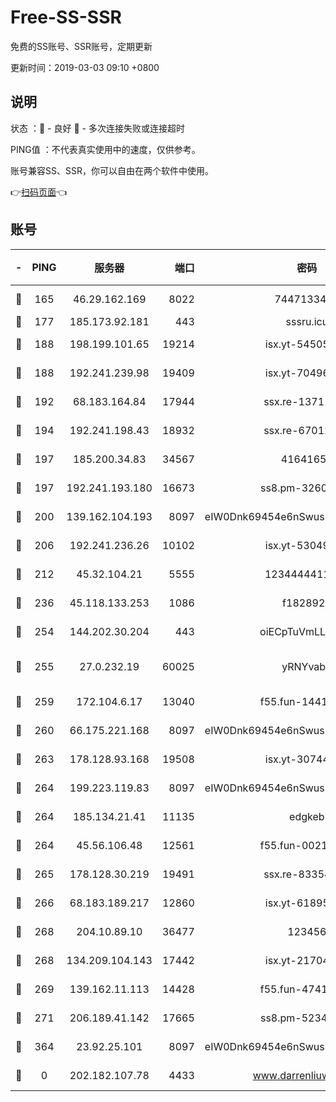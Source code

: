 # Free-SS-SSR

免费的SS账号、SSR账号，定期更新

更新时间：2019-03-03 09:10 +0800

## 说明

状态     ：🙂 - 良好 🙁 - 多次连接失败或连接超时

PING值   ：不代表真实使用中的速度，仅供参考。

账号兼容SS、SSR，你可以自由在两个软件中使用。

👉[扫码页面](https://liesauer.github.io/free-ss-ssr.github.io/)👈

## 账号

|-|PING|服务器|端口|密码|加密方式|区域|
|:----:|:----:|:-----:|-----:|:----:|:----:|:----:|
|🙂|165|46.29.162.169|8022|7447133485|aes-256-cfb|RU|
|🙂|177|185.173.92.181|443|sssru.icu|rc4-md5|RU|
|🙂|188|198.199.101.65|19214|isx.yt-54505291|aes-256-cfb|US|
|🙂|188|192.241.239.98|19409|isx.yt-70496605|aes-256-cfb|US|
|🙂|192|68.183.164.84|17944|ssx.re-13711103|aes-256-cfb|US|
|🙂|194|192.241.198.43|18932|ssx.re-67012369|aes-256-cfb|US|
|🙂|197|185.200.34.83|34567|41641651|aes-256-cfb|US|
|🙂|197|192.241.193.180|16673|ss8.pm-32602550|aes-256-cfb|US|
|🙂|200|139.162.104.193|8097|eIW0Dnk69454e6nSwuspv9DmS201tQ0D|aes-256-cfb|JP|
|🙂|206|192.241.236.26|10102|isx.yt-53049837|aes-256-cfb|US|
|🙂|212|45.32.104.21|5555|1234444411111|aes-256-cfb|SG|
|🙂|236|45.118.133.253|1086|f1828920|aes-256-cfb|SG|
|🙂|254|144.202.30.204|443|oiECpTuVmLLxk4Ts|aes-256-cfb|US|
|🙂|255|27.0.232.19|60025|yRNYvabB|xchacha20-ietf-poly1305|HK|
|🙂|259|172.104.6.17|13040|f55.fun-14418774|aes-256-cfb|US|
|🙂|260|66.175.221.168|8097|eIW0Dnk69454e6nSwuspv9DmS201tQ0D|aes-256-cfb|US|
|🙂|263|178.128.93.168|19508|isx.yt-30744692|aes-256-cfb|SG|
|🙂|264|199.223.119.83|8097|eIW0Dnk69454e6nSwuspv9DmS201tQ0D|aes-256-cfb|US|
|🙂|264|185.134.21.41|11135|edgkeb|aes-256-cfb|GB|
|🙂|264|45.56.106.48|12561|f55.fun-00211476|aes-256-cfb|US|
|🙂|265|178.128.30.219|19491|ssx.re-83354256|aes-256-cfb|SG|
|🙂|266|68.183.189.217|12860|isx.yt-61895505|aes-256-cfb|SG|
|🙂|268|204.10.89.10|36477|123456|aes-256-cfb|US|
|🙂|268|134.209.104.143|17442|isx.yt-21704008|aes-256-cfb|SG|
|🙂|269|139.162.11.113|14428|f55.fun-47410075|aes-256-cfb|SG|
|🙂|271|206.189.41.142|17665|ss8.pm-52341360|aes-256-cfb|SG|
|🙂|364|23.92.25.101|8097|eIW0Dnk69454e6nSwuspv9DmS201tQ0D|aes-256-cfb|US|
|🙁|0|202.182.107.78|4433|www.darrenliuwei.com|aes-256-cfb|JP|
